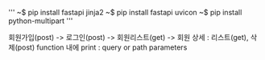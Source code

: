 '''
~$ pip install fastapi jinja2
~$ pip install fastapi uvicon
~$ pip install python-multipart
'''

회원가입(post) -> 로그인(post) -> 회원리스트(get) -> 회원 상세 : 리스트(get), 삭제(post)
function 내에 print : query or path parameters